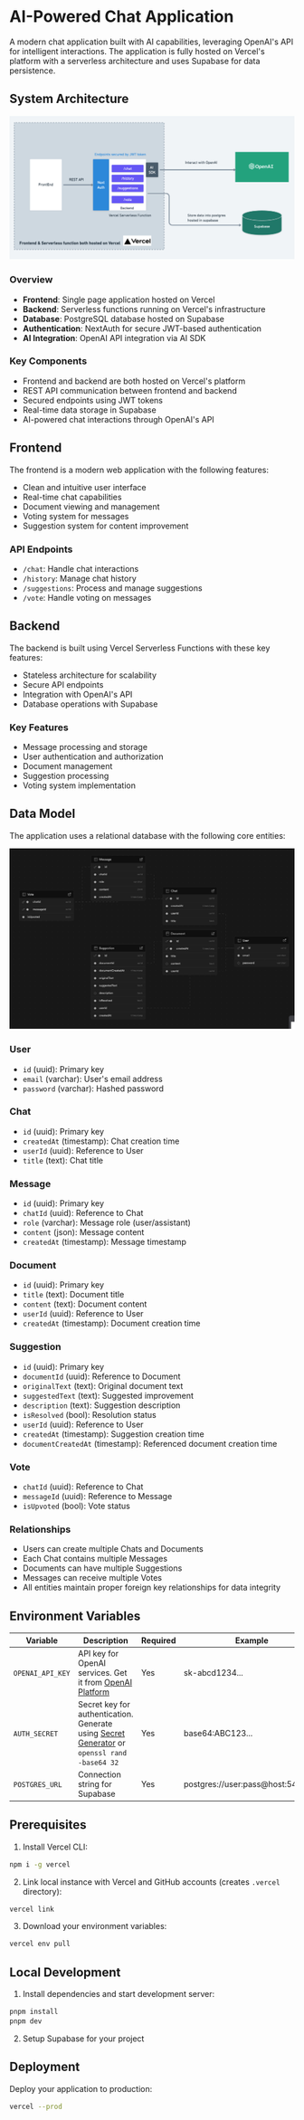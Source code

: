 # AI-Powered Chat Application

A modern chat application built with AI capabilities, leveraging OpenAI's API for intelligent interactions. The application is fully hosted on Vercel's platform with a serverless architecture and uses Supabase for data persistence.

## System Architecture

![alt text](overall_architecture.png)

### Overview

- **Frontend**: Single page application hosted on Vercel
- **Backend**: Serverless functions running on Vercel's infrastructure
- **Database**: PostgreSQL database hosted on Supabase
- **Authentication**: NextAuth for secure JWT-based authentication
- **AI Integration**: OpenAI API integration via AI SDK

### Key Components

- Frontend and backend are both hosted on Vercel's platform
- REST API communication between frontend and backend
- Secured endpoints using JWT tokens
- Real-time data storage in Supabase
- AI-powered chat interactions through OpenAI's API

## Frontend

The frontend is a modern web application with the following features:

- Clean and intuitive user interface
- Real-time chat capabilities
- Document viewing and management
- Voting system for messages
- Suggestion system for content improvement

### API Endpoints

- `/chat`: Handle chat interactions
- `/history`: Manage chat history
- `/suggestions`: Process and manage suggestions
- `/vote`: Handle voting on messages

## Backend

The backend is built using Vercel Serverless Functions with these key features:

- Stateless architecture for scalability
- Secure API endpoints
- Integration with OpenAI's API
- Database operations with Supabase

### Key Features

- Message processing and storage
- User authentication and authorization
- Document management
- Suggestion processing
- Voting system implementation

## Data Model

The application uses a relational database with the following core entities:

![alt text](database_schema.png)

### User

- `id` (uuid): Primary key
- `email` (varchar): User's email address
- `password` (varchar): Hashed password

### Chat

- `id` (uuid): Primary key
- `createdAt` (timestamp): Chat creation time
- `userId` (uuid): Reference to User
- `title` (text): Chat title

### Message

- `id` (uuid): Primary key
- `chatId` (uuid): Reference to Chat
- `role` (varchar): Message role (user/assistant)
- `content` (json): Message content
- `createdAt` (timestamp): Message timestamp

### Document

- `id` (uuid): Primary key
- `title` (text): Document title
- `content` (text): Document content
- `userId` (uuid): Reference to User
- `createdAt` (timestamp): Document creation time

### Suggestion

- `id` (uuid): Primary key
- `documentId` (uuid): Reference to Document
- `originalText` (text): Original document text
- `suggestedText` (text): Suggested improvement
- `description` (text): Suggestion description
- `isResolved` (bool): Resolution status
- `userId` (uuid): Reference to User
- `createdAt` (timestamp): Suggestion creation time
- `documentCreatedAt` (timestamp): Referenced document creation time

### Vote

- `chatId` (uuid): Reference to Chat
- `messageId` (uuid): Reference to Message
- `isUpvoted` (bool): Vote status

### Relationships

- Users can create multiple Chats and Documents
- Each Chat contains multiple Messages
- Documents can have multiple Suggestions
- Messages can receive multiple Votes
- All entities maintain proper foreign key relationships for data integrity

## Environment Variables

| Variable         | Description                                                                                                                          | Required | Example                           |
| ---------------- | ------------------------------------------------------------------------------------------------------------------------------------ | -------- | --------------------------------- |
| `OPENAI_API_KEY` | API key for OpenAI services. Get it from [OpenAI Platform](https://platform.openai.com/account/api-keys)                             | Yes      | sk-abcd1234...                    |
| `AUTH_SECRET`    | Secret key for authentication. Generate using [Secret Generator](https://generate-secret.vercel.app/32) or `openssl rand -base64 32` | Yes      | base64:ABC123...                  |
| `POSTGRES_URL`   | Connection string for Supabase                                                                                                       | Yes      | postgres://user:pass@host:5432/db |

## Prerequisites

1. Install Vercel CLI:

```bash
npm i -g vercel
```

2. Link local instance with Vercel and GitHub accounts (creates `.vercel` directory):

```bash
vercel link
```

3. Download your environment variables:

```bash
vercel env pull
```

## Local Development

1. Install dependencies and start development server:

```bash
pnpm install
pnpm dev
```

2. Setup Supabase for your project

## Deployment

Deploy your application to production:

```bash
vercel --prod
```
